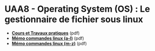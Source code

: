 # UAA8 - Operating System (OS) : Le gestionnaire de fichier sous linux

- [**Cours et Travaux pratiques**](UAA8_os_linux_gestionnaire_fichiers_V04.pdf) (pdf)
- [**Mémo commandes linux (a-l)**](memo_commandes_unix_a_l.pdf) (pdf)
- [**Mémo commandes linux (m-z)**](memo_commandes_unix_m_z.pdf) (pdf)